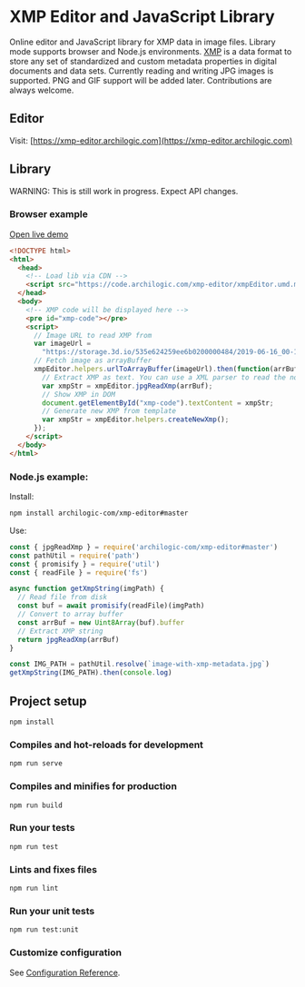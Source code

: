 # XMP Editor and JavaScript Library

Online editor and JavaScript library for XMP data in image files. Library mode supports browser and Node.js environments. [XMP](https://en.wikipedia.org/wiki/Extensible_Metadata_Platform) is a data format to store any set of standardized and custom metadata properties in digital documents and data sets. Currently reading and writing JPG images is supported. PNG and GIF support will be added later. Contributions are always welcome.

## Editor

Visit: [https://xmp-editor.archilogic.com](https://xmp-editor.archilogic.com)

## Library

WARNING: This is still work in progress. Expect API changes.

### Browser example

[Open live demo](https://codesandbox.io/s/xmp-editor-lib-browser-example-2gh88?fontsize=14&hidenavigation=1)

```html
<!DOCTYPE html>
<html>
  <head>
    <!-- Load lib via CDN -->
    <script src="https://code.archilogic.com/xmp-editor/xmpEditor.umd.min.js"></script>
  </head>
  <body>
    <!-- XMP code will be displayed here -->
    <pre id="xmp-code"></pre>
    <script>
      // Image URL to read XMP from
      var imageUrl =
        "https://storage.3d.io/535e624259ee6b0200000484/2019-06-16_00-16-32_1BCodw/004.jpg";
      // Fetch image as arrayBuffer
      xmpEditor.helpers.urlToArrayBuffer(imageUrl).then(function(arrBuf) {
        // Extract XMP as text. You can use a XML parser to read the nodes.
        var xmpStr = xmpEditor.jpgReadXmp(arrBuf);
        // Show XMP in DOM
        document.getElementById("xmp-code").textContent = xmpStr;
        // Generate new XMP from template
        var xmpStr = xmpEditor.helpers.createNewXmp();
      });
    </script>
  </body>
</html>
```

### Node.js example:

Install:

```sh
npm install archilogic-com/xmp-editor#master
```

Use:

```js
const { jpgReadXmp } = require('archilogic-com/xmp-editor#master')
const pathUtil = require('path')
const { promisify } = require('util')
const { readFile } = require('fs')

async function getXmpString(imgPath) {
  // Read file from disk
  const buf = await promisify(readFile)(imgPath)
  // Convert to array buffer
  const arrBuf = new Uint8Array(buf).buffer
  // Extract XMP string
  return jpgReadXmp(arrBuf)
}

const IMG_PATH = pathUtil.resolve(`image-with-xmp-metadata.jpg`)
getXmpString(IMG_PATH).then(console.log)
```

## Project setup
```
npm install
```

### Compiles and hot-reloads for development
```
npm run serve
```

### Compiles and minifies for production
```
npm run build
```

### Run your tests
```
npm run test
```

### Lints and fixes files
```
npm run lint
```

### Run your unit tests
```
npm run test:unit
```

### Customize configuration
See [Configuration Reference](https://cli.vuejs.org/config/).
